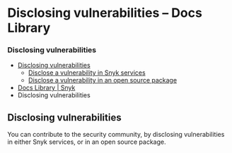 # Disclosing vulnerabilities – Docs Library

### Disclosing vulnerabilities <a id="category-name"></a>

* [ Disclosing vulnerabilities](https://github.com/snyk/user-docs/tree/caef522cc2da817b75170d43049a1e6dd9d856fb/hc/en-us/sections/360001738898-Disclosing-vulnerabilities/README.md)
  * [Disclose a vulnerability in Snyk services](https://github.com/snyk/user-docs/tree/caef522cc2da817b75170d43049a1e6dd9d856fb/hc/en-us/articles/360005918418-Disclose-a-vulnerability-in-Snyk-services/README.md)
  * [Disclose a vulnerability in an open source package](https://github.com/snyk/user-docs/tree/caef522cc2da817b75170d43049a1e6dd9d856fb/hc/en-us/articles/360005933037-Disclose-a-vulnerability-in-an-open-source-package/README.md)
* [Docs Library \| Snyk](https://github.com/snyk/user-docs/tree/caef522cc2da817b75170d43049a1e6dd9d856fb/hc/en-us/README.md)
* Disclosing vulnerabilities

## Disclosing vulnerabilities

You can contribute to the security community, by disclosing vulnerabilities in either Snyk services, or in an open source package.

